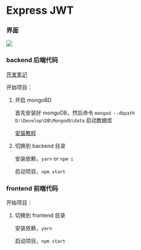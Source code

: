 # Express JWT

### 界面

![](https://gitee.com/zloooong/image_store/raw/master/img/20201216013527.png)

### backend 后端代码

[开发笔记](https://github.com/zhuanglong/login-demo_node/tree/express-jwt/backend/note.md)

开始项目：

1. 开启 mongoBD
    
   首先安装好 mongoDB，然后命令 `mongod --dbpath D:\Develop\DB\Mongodb\data` 启动数据库

   [安装教程](https://www.runoob.com/mongodb/mongodb-tutorial.html)

2. 切换到 backend 目录

    安装依赖，`yarn` or `npm i`

    启动项目，`npm start`

### frontend 前端代码

开始项目：

1. 切换到 frontend 目录

    安装依赖，`yarn`

    启动项目，`npm start`
